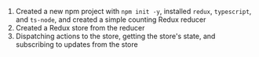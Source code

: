 1. Created a new npm project with `npm init -y`, installed `redux`, `typescript`, and `ts-node`, and created a simple counting Redux reducer
2. Created a Redux store from the reducer
3. Dispatching actions to the store, getting the store's state, and subscribing to updates from the store
